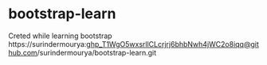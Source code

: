 # bootstrap-learn
Creted while learning bootstrap
https://surindermourya: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@github.com/surindermourya/bootstrap-learn.git
